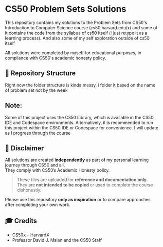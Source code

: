 # CS50 Problem Sets Solutions

This repository contains my solutions to the Problem Sets from CS50's Introduction to Computer Science course (cs50.harvard.edu/x) and some of it contains the code from the syllabus of cs50 itself (i just retype it as a learning process).
And also some of my self exploration outside of cs50 itself

All solutions were completed by myself for educational purposes, in compliance with CS50's academic honesty policy.

## 📁 Repository Structure
Right now the folder structure is kinda messy, i folder it based on the name of problem set not by the week 

## Note:
Some of this project uses the CS50 Library, which is available in the CS50 IDE and Codespace environments.
Alternatively, it is recommended to run this project within the CS50 IDE or Codespace for convenience.
I will update as i progress through the course 

## 📝 Disclaimer

All solutions are created **independently** as part of my personal learning journey through CS50 and all.  
They comply with CS50’s Academic Honesty policy.

> These files are uploaded for **reference and documentation only**.  
> They are **not intended to be copied** or used to complete the course dishonestly.

Please use this repository **only as inspiration** or to compare approaches after completing your own work.

## 🎓 Credits
- [CS50x – HarvardX](https://cs50.harvard.edu/x/)
- Professor David J. Malan and the CS50 Staff
